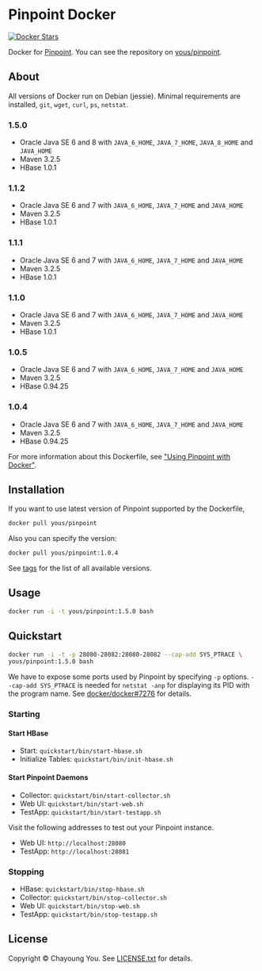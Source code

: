 # Pinpoint Docker

[![Docker Stars](https://img.shields.io/docker/stars/yous/pinpoint.svg)](https://hub.docker.com/r/yous/pinpoint/)

Docker for [Pinpoint](https://github.com/naver/pinpoint). You can see the repository on [yous/pinpoint](https://registry.hub.docker.com/u/yous/pinpoint/).

## About

All versions of Docker run on Debian (jessie). Minimal requirements are installed, `git`, `wget`, `curl`, `ps`, `netstat`.

### 1.5.0

- Oracle Java SE 6 and 8 with `JAVA_6_HOME`, `JAVA_7_HOME`, `JAVA_8_HOME` and `JAVA_HOME`
- Maven 3.2.5
- HBase 1.0.1

### 1.1.2

- Oracle Java SE 6 and 7 with `JAVA_6_HOME`, `JAVA_7_HOME` and `JAVA_HOME`
- Maven 3.2.5
- HBase 1.0.1

### 1.1.1

- Oracle Java SE 6 and 7 with `JAVA_6_HOME`, `JAVA_7_HOME` and `JAVA_HOME`
- Maven 3.2.5
- HBase 1.0.1

### 1.1.0

- Oracle Java SE 6 and 7 with `JAVA_6_HOME`, `JAVA_7_HOME` and `JAVA_HOME`
- Maven 3.2.5
- HBase 1.0.1

### 1.0.5

- Oracle Java SE 6 and 7 with `JAVA_6_HOME`, `JAVA_7_HOME` and `JAVA_HOME`
- Maven 3.2.5
- HBase 0.94.25

### 1.0.4

- Oracle Java SE 6 and 7 with `JAVA_6_HOME`, `JAVA_7_HOME` and `JAVA_HOME`
- Maven 3.2.5
- HBase 0.94.25

For more information about this Dockerfile, see ["Using Pinpoint with Docker"](http://yous.be/2015/05/05/using-pinpoint-with-docker/).

## Installation

If you want to use latest version of Pinpoint supported by the Dockerfile,

``` sh
docker pull yous/pinpoint
```

Also you can specify the version:

``` sh
docker pull yous/pinpoint:1.0.4
```

See [tags](https://hub.docker.com/r/yous/pinpoint/tags/) for the list of all available versions.

## Usage

``` sh
docker run -i -t yous/pinpoint:1.5.0 bash
```

## Quickstart

``` sh
docker run -i -t -p 28080-28082:28080-28082 --cap-add SYS_PTRACE \
yous/pinpoint:1.5.0 bash
```

We have to expose some ports used by Pinpoint by specifying `-p` options. `--cap-add SYS_PTRACE` is needed for `netstat -anp` for displaying its PID with the program name. See [docker/docker#7276](https://github.com/docker/docker/issues/7276) for details.

### Starting

#### Start HBase

- Start: `quickstart/bin/start-hbase.sh`
- Initialize Tables: `quickstart/bin/init-hbase.sh`

#### Start Pinpoint Daemons

- Collector: `quickstart/bin/start-collector.sh`
- Web UI: `quickstart/bin/start-web.sh`
- TestApp: `quickstart/bin/start-testapp.sh`

Visit the following addresses to test out your Pinpoint instance.

- Web UI: `http://localhost:28080`
- TestApp: `http://localhost:28081`

### Stopping

- HBase: `quickstart/bin/stop-hbase.sh`
- Collector: `quickstart/bin/stop-collector.sh`
- Web UI: `quickstart/bin/stop-web.sh`
- TestApp: `quickstart/bin/stop-testapp.sh`

## License

Copyright © Chayoung You. See [LICENSE.txt](https://github.com/yous/pinpoint-docker/blob/master/LICENSE.txt) for details.
